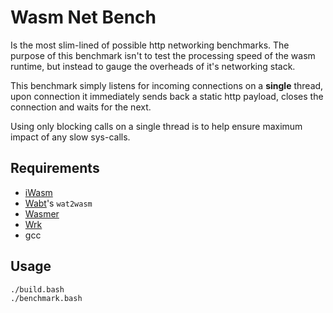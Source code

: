 # Wasm Net Bench

Is the most slim-lined of possible http networking benchmarks.
The purpose of this benchmark isn't to test the processing speed of the wasm runtime, but instead to gauge the overheads of it's networking stack.

This benchmark simply listens for incoming connections on a **single** thread, upon connection it immediately sends back a static http payload, closes the connection and waits for the next.

Using only blocking calls on a single thread is to help ensure maximum impact of any slow sys-calls.

## Requirements

 - [iWasm](https://github.com/bytecodealliance/wasm-micro-runtime/releases)
 - [Wabt](https://github.com/WebAssembly/wabt)'s `wat2wasm` 
 - [Wasmer](https://docs.wasmer.io/install)
 - [Wrk](https://github.com/wg/wrk)
 - gcc

## Usage

```bash
./build.bash
./benchmark.bash
```
